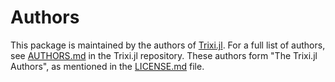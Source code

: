 # Authors

This package is maintained by the authors of
[Trixi.jl](https://github.com/trixi-framework/Trixi.jl).
For a full list of authors, see
[AUTHORS.md](https://github.com/trixi-framework/Trixi.jl/blob/main/AUTHORS.md)
in the Trixi.jl repository.
These authors form "The Trixi.jl Authors", as mentioned in the [LICENSE.md](LICENSE.md) file.
